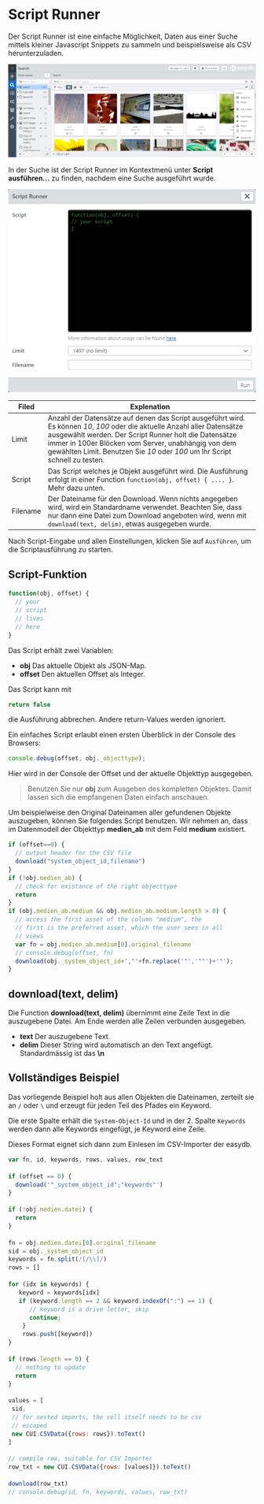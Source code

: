 # Script Runner

Der Script Runner ist eine einfache Möglichkeit, Daten aus einer Suche mittels kleiner Javascript Snippets zu sammeln und beispielsweise als CSV herunterzuladen.

![](menu_script_runner_en.jpg)

In der Suche ist der Script Runner im Kontextmenü unter **Script ausführen...** zu finden, nachdem eine Suche ausgeführt wurde.

![](script_runner_en.jpg)

|Filed| Explenation|
|---|---|
|Limit | Anzahl der Datensätze auf denen das Script ausgeführt wird. Es können *10*, *100* oder die aktuelle Anzahl aller Datensätze ausgewählt werden. Der Script Runner holt die Datensätze immer in 100er Blöcken vom Server, unabhängig von dem gewählten Limit. Benutzen Sie *10* oder *100* um Ihr Script schnell zu testen.|
|Script|Das Script welches je Objekt ausgeführt wird. Die Ausführung erfolgt in einer Function ```function(obj, offset) { .... }```. Mehr dazu unten.|
|Filename|Der Dateiname für den Download. Wenn nichts angegeben wird, wird ein Standardname verwendet. Beachten Sie, dass nur dann eine Datei zum Download angeboten wird, wenn mit ```download(text, delim)```, etwas ausgegeben wurde.|

Nach Script-Eingabe und allen Einstellungen, klicken Sie auf <code class="button">Ausführen</code>, um die Scriptausführung zu starten.

## Script-Funktion

```javascript
function(obj, offset) {
  // your
  // script
  // lives
  // here
}
```

Das Script erhält zwei Variablen:

* **obj** Das aktuelle Objekt als JSON-Map.
* **offset** Den aktuellen Offset als Integer.

Das Script kann mit

```javascript
return false
```

die Ausführung abbrechen. Andere return-Values werden ignoriert.


Ein einfaches Script erlaubt einen ersten Überblick in der Console des Browsers:

```javascript
console.debug(offset, obj._objecttype);
```

Hier wird in der Console der Offset und der aktuelle Objekttyp ausgegeben.

> Benutzen Sie nur **obj** zum Ausgeben des kompletten Objektes. Damit lassen sich die empfangenen Daten einfach anschauen.

Um beispielweise den Original Dateinamen aller gefundenen Objekte auszugeben, können Sie folgendes Script benutzen. Wir nehmen an, dass im Datenmodell der Objekttyp **medien_ab** mit dem Feld **medium** existiert.

```javascript
if (offset==0) {
  // output header for the CSV file
  download("system_object_id,filename")
}
if (!obj.medien_ab) {
  // check for existance of the right objecttype
  return
}
if (obj.medien_ab.medium && obj.medien_ab.medium.length > 0) {
  // access the first asset of the column "medium", the
  // first is the preferred asset, which the user sees in all
  // views
  var fn = obj.medien_ab.medium[0].original_filename
  // console.debug(offset, fn)
  download(obj._system_object_id+',"'+fn.replace('"','""')+'"');
}
```

## download(text, delim)

Die Function **download(text, delim)** übernimmt eine Zeile Text in die auszugebene Datei. Am Ende werden alle Zeilen verbunden ausgegeben.

* **text** Der auszugebene Text.
* **delim** Dieser String wird automatisch an den Text angefügt. Standardmässig ist das **\n**


## Vollständiges Beispiel

Das vorliegende Beispiel holt aus allen Objekten die Dateinamen, zerteilt sie an  `/` oder `\` und erzeugt für jeden Teil des Pfades ein Keyword.

Die erste Spalte erhält die `System-Object-Id` und in der 2. Spalte `Keywords` werden dann alle Keywords eingefügt, je Keyword eine Zeile.

Dieses Format eignet sich dann zum Einlesen im CSV-Importer der easydb.

```javascript
var fn, id, keywords, rows, values, row_text

if (offset == 0) {
  download('"_system_object_id";"keywords"')
}

if (!obj.medien.datei) {
  return
}

fn = obj.medien.datei[0].original_filename
sid = obj._system_object_id
keywords = fn.split(/[/\\]/)
rows = []

for (idx in keywords) {
   keyword = keywords[idx]
   if (keyword.length == 2 && keyword.indexOf(":") == 1) {
      // keyword is a drive letter, skip
      continue;
    }
    rows.push([keyword])
}

if (rows.length == 0) {
  // nothing to update
  return
}

values = [
 sid,
 // for nested imports, the cell itself needs to be csv
 // escaped
 new CUI.CSVData({rows: rows}).toText()
]

// compile row, suitable for CSV Importer
row_txt = new CUI.CSVData({rows: [values]}).toText()

download(row_txt)
// console.debug(id, fn, keywords, values, row_txt)
```
